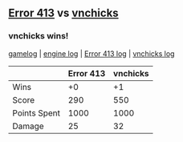 ## [Error 413](<../../Error 413/README.md>) vs [vnchicks](<../../vnchicks/README.md>)
### vnchicks wins!

[gamelog](<gamelog.json>) | [engine log](<engine>) | [Error 413 log](<Error 413>) | [vnchicks log](<vnchicks>)

|              | Error 413 | vnchicks |
| ------------ | --------- | -------- |
| Wins         |        +0 |       +1 |
| Score        |       290 |      550 |
| Points Spent |      1000 |     1000 |
| Damage       |        25 |       32 |
